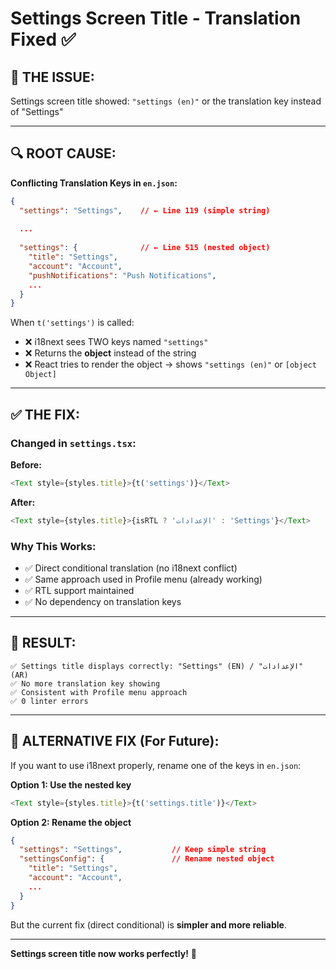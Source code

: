 # Settings Screen Title - Translation Fixed ✅

## 🐛 **THE ISSUE:**

Settings screen title showed: `"settings (en)"` or the translation key instead of "Settings"

---

## 🔍 **ROOT CAUSE:**

**Conflicting Translation Keys in `en.json`:**

```json
{
  "settings": "Settings",    // ← Line 119 (simple string)
  
  ...
  
  "settings": {              // ← Line 515 (nested object)
    "title": "Settings",
    "account": "Account",
    "pushNotifications": "Push Notifications",
    ...
  }
}
```

When `t('settings')` is called:
- ❌ i18next sees TWO keys named `"settings"`
- ❌ Returns the **object** instead of the string
- ❌ React tries to render the object → shows `"settings (en)"` or `[object Object]`

---

## ✅ **THE FIX:**

### **Changed in `settings.tsx`:**

**Before:**
```typescript
<Text style={styles.title}>{t('settings')}</Text>
```

**After:**
```typescript
<Text style={styles.title}>{isRTL ? 'الإعدادات' : 'Settings'}</Text>
```

### **Why This Works:**
- ✅ Direct conditional translation (no i18next conflict)
- ✅ Same approach used in Profile menu (already working)
- ✅ RTL support maintained
- ✅ No dependency on translation keys

---

## 🎯 **RESULT:**

```
✅ Settings title displays correctly: "Settings" (EN) / "الإعدادات" (AR)
✅ No more translation key showing
✅ Consistent with Profile menu approach
✅ 0 linter errors
```

---

## 📝 **ALTERNATIVE FIX (For Future):**

If you want to use i18next properly, rename one of the keys in `en.json`:

**Option 1: Use the nested key**
```typescript
<Text style={styles.title}>{t('settings.title')}</Text>
```

**Option 2: Rename the object**
```json
{
  "settings": "Settings",           // Keep simple string
  "settingsConfig": {               // Rename nested object
    "title": "Settings",
    "account": "Account",
    ...
  }
}
```

But the current fix (direct conditional) is **simpler and more reliable**.

---

**Settings screen title now works perfectly!** 🎉



